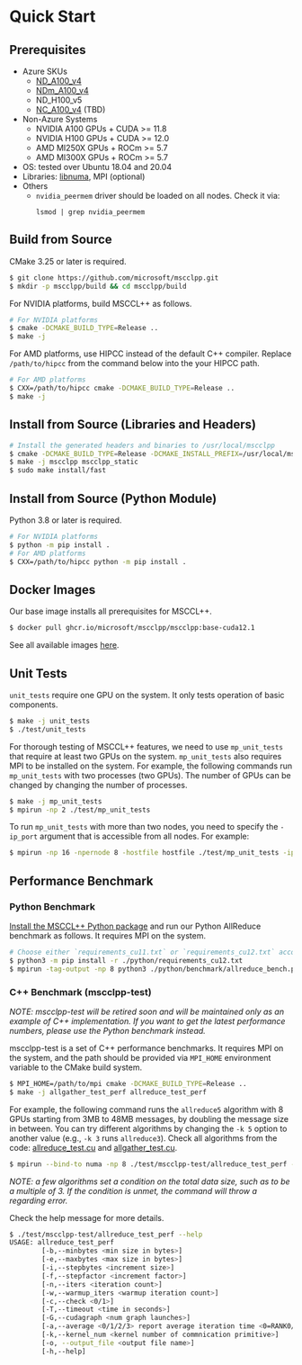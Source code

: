 # Quick Start

## Prerequisites

* Azure SKUs
    * [ND_A100_v4](https://learn.microsoft.com/en-us/azure/virtual-machines/nda100-v4-series)
    * [NDm_A100_v4](https://learn.microsoft.com/en-us/azure/virtual-machines/ndm-a100-v4-series)
    * ND_H100_v5
    * [NC_A100_v4](https://learn.microsoft.com/en-us/azure/virtual-machines/nc-a100-v4-series) (TBD)
* Non-Azure Systems
    * NVIDIA A100 GPUs + CUDA >= 11.8
    * NVIDIA H100 GPUs + CUDA >= 12.0
    * AMD MI250X GPUs + ROCm >= 5.7
    * AMD MI300X GPUs + ROCm >= 5.7
* OS: tested over Ubuntu 18.04 and 20.04
* Libraries: [libnuma](https://github.com/numactl/numactl), MPI (optional)
* Others
    * `nvidia_peermem` driver should be loaded on all nodes. Check it via:
        ```
        lsmod | grep nvidia_peermem
        ```

## Build from Source

CMake 3.25 or later is required.

```bash
$ git clone https://github.com/microsoft/mscclpp.git
$ mkdir -p mscclpp/build && cd mscclpp/build
```

For NVIDIA platforms, build MSCCL++ as follows.

```bash
# For NVIDIA platforms
$ cmake -DCMAKE_BUILD_TYPE=Release ..
$ make -j
```

For AMD platforms, use HIPCC instead of the default C++ compiler. Replace `/path/to/hipcc` from the command below into the your HIPCC path.

```bash
# For AMD platforms
$ CXX=/path/to/hipcc cmake -DCMAKE_BUILD_TYPE=Release ..
$ make -j
```

## Install from Source (Libraries and Headers)

```bash
# Install the generated headers and binaries to /usr/local/mscclpp
$ cmake -DCMAKE_BUILD_TYPE=Release -DCMAKE_INSTALL_PREFIX=/usr/local/mscclpp -DBUILD_PYTHON_BINDINGS=OFF ..
$ make -j mscclpp mscclpp_static
$ sudo make install/fast
```

## Install from Source (Python Module)

Python 3.8 or later is required.

```bash
# For NVIDIA platforms
$ python -m pip install .
# For AMD platforms
$ CXX=/path/to/hipcc python -m pip install .
```

## Docker Images

Our base image installs all prerequisites for MSCCL++.

```bash
$ docker pull ghcr.io/microsoft/mscclpp/mscclpp:base-cuda12.1
```

See all available images [here](https://github.com/microsoft/mscclpp/pkgs/container/mscclpp%2Fmscclpp).

## Unit Tests

`unit_tests` require one GPU on the system. It only tests operation of basic components.

```bash
$ make -j unit_tests
$ ./test/unit_tests
```

For thorough testing of MSCCL++ features, we need to use `mp_unit_tests` that require at least two GPUs on the system. `mp_unit_tests` also requires MPI to be installed on the system. For example, the following commands run `mp_unit_tests` with two processes (two GPUs). The number of GPUs can be changed by changing the number of processes.

```bash
$ make -j mp_unit_tests
$ mpirun -np 2 ./test/mp_unit_tests
```

To run `mp_unit_tests` with more than two nodes, you need to specify the `-ip_port` argument that is accessible from all nodes. For example:

```bash
$ mpirun -np 16 -npernode 8 -hostfile hostfile ./test/mp_unit_tests -ip_port 10.0.0.5:50000
```

## Performance Benchmark

### Python Benchmark

[Install the MSCCL++ Python package](https://github.com/microsoft/mscclpp/blob/chhwang/docs/docs/quickstart.md#install-from-source-python-module) and run our Python AllReduce benchmark as follows. It requires MPI on the system.

```bash
# Choose either `requirements_cu11.txt` or `requirements_cu12.txt` according to your CUDA version.
$ python3 -m pip install -r ./python/requirements_cu12.txt
$ mpirun -tag-output -np 8 python3 ./python/benchmark/allreduce_bench.py
```

### C++ Benchmark (mscclpp-test)

*NOTE: mscclpp-test will be retired soon and will be maintained only as an example of C++ implementation. If you want to get the latest performance numbers, please use the Python benchmark instead.*

mscclpp-test is a set of C++ performance benchmarks. It requires MPI on the system, and the path should be provided via `MPI_HOME` environment variable to the CMake build system.

```bash
$ MPI_HOME=/path/to/mpi cmake -DCMAKE_BUILD_TYPE=Release ..
$ make -j allgather_test_perf allreduce_test_perf
```

For example, the following command runs the `allreduce5` algorithm with 8 GPUs starting from 3MB to 48MB messages, by doubling the message size in between. You can try different algorithms by changing the `-k 5` option to another value (e.g., `-k 3` runs `allreduce3`). Check all algorithms from the code: [allreduce_test.cu](https://github.com/microsoft/mscclpp/blob/main/test/mscclpp-test/allreduce_test.cu) and [allgather_test.cu](https://github.com/microsoft/mscclpp/blob/main/test/mscclpp-test/allgather_test.cu).

```bash
$ mpirun --bind-to numa -np 8 ./test/mscclpp-test/allreduce_test_perf -b 3m -e 48m -G 100 -n 100 -w 20 -f 2 -k 5
```

*NOTE: a few algorithms set a condition on the total data size, such as to be a multiple of 3. If the condition is unmet, the command will throw a regarding error.*

Check the help message for more details.

```bash
$ ./test/mscclpp-test/allreduce_test_perf --help
USAGE: allreduce_test_perf
        [-b,--minbytes <min size in bytes>]
        [-e,--maxbytes <max size in bytes>]
        [-i,--stepbytes <increment size>]
        [-f,--stepfactor <increment factor>]
        [-n,--iters <iteration count>]
        [-w,--warmup_iters <warmup iteration count>]
        [-c,--check <0/1>]
        [-T,--timeout <time in seconds>]
        [-G,--cudagraph <num graph launches>]
        [-a,--average <0/1/2/3> report average iteration time <0=RANK0/1=AVG/2=MIN/3=MAX>]
        [-k,--kernel_num <kernel number of commnication primitive>]
        [-o, --output_file <output file name>]
        [-h,--help]
```
